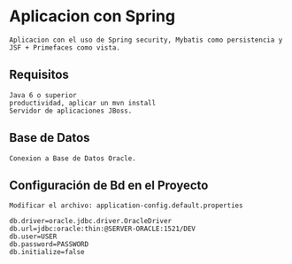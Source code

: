 # Aplicacion con Spring

	Aplicacion con el uso de Spring security, Mybatis como persistencia y JSF + Primefaces como vista.

## Requisitos
	Java 6 o superior
	productividad, aplicar un mvn install
	Servidor de aplicaciones JBoss.
	
## Base de Datos 
	Conexion a Base de Datos Oracle.
		
## Configuración de Bd en el Proyecto	

	Modificar el archivo: application-config.default.properties

	db.driver=oracle.jdbc.driver.OracleDriver
	db.url=jdbc:oracle:thin:@SERVER-ORACLE:1521/DEV
	db.user=USER
	db.password=PASSWORD
	db.initialize=false
